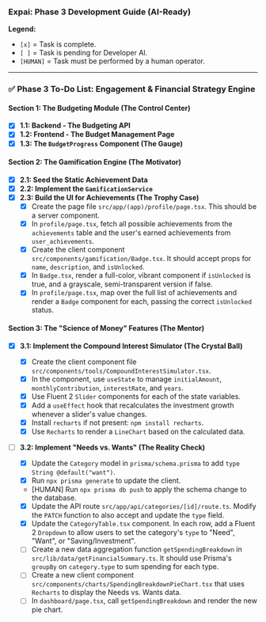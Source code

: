 ### **Expai: Phase 3 Development Guide (AI-Ready)**

**Legend:**

- `[x]` = Task is complete.
- `[ ]` = Task is pending for Developer AI.
- `[HUMAN]` = Task must be performed by a human operator.

---

### ✅ **Phase 3 To-Do List: Engagement & Financial Strategy Engine**

#### **Section 1: The Budgeting Module (The Control Center)**

- [x] **1.1: Backend - The Budgeting API**
- [x] **1.2: Frontend - The Budget Management Page**
- [x] **1.3: The `BudgetProgress` Component (The Gauge)**

#### **Section 2: The Gamification Engine (The Motivator)**

- [x] **2.1: Seed the Static Achievement Data**
- [x] **2.2: Implement the `GamificationService`**
- [x] **2.3: Build the UI for Achievements (The Trophy Case)**
  - [x] Create the page file `src/app/(app)/profile/page.tsx`. This should be a server component.
  - [x] In `profile/page.tsx`, fetch all possible achievements from the `achievements` table and the user's earned achievements from `user_achievements`.
  - [x] Create the client component `src/components/gamification/Badge.tsx`. It should accept props for `name`, `description`, and `isUnlocked`.
  - [x] In `Badge.tsx`, render a full-color, vibrant component if `isUnlocked` is true, and a grayscale, semi-transparent version if false.
  - [x] In `profile/page.tsx`, map over the full list of achievements and render a `Badge` component for each, passing the correct `isUnlocked` status.

#### **Section 3: The "Science of Money" Features (The Mentor)**

- [x] **3.1: Implement the Compound Interest Simulator (The Crystal Ball)**

  - [x] Create the client component file `src/components/tools/CompoundInterestSimulator.tsx`.
  - [x] In the component, use `useState` to manage `initialAmount`, `monthlyContribution`, `interestRate`, and `years`.
  - [x] Use Fluent 2 `Slider` components for each of the state variables.
  - [x] Add a `useEffect` hook that recalculates the investment growth whenever a slider's value changes.
  - [x] Install `recharts` if not present: `npm install recharts`.
  - [x] Use `Recharts` to render a `LineChart` based on the calculated data.

- [ ] **3.2: Implement "Needs vs. Wants" (The Reality Check)**
  - [x] Update the `Category` model in `prisma/schema.prisma` to add `type String @default("want")`.
  - [x] Run `npx prisma generate` to update the client.
  - [HUMAN] Run `npx prisma db push` to apply the schema change to the database.
  - [x] Update the API route `src/app/api/categories/[id]/route.ts`. Modify the `PATCH` function to also accept and update the `type` field.
  - [x] Update the `CategoryTable.tsx` component. In each row, add a Fluent 2 `Dropdown` to allow users to set the category's `type` to "Need", "Want", or "Saving/Investment".
  - [ ] Create a new data aggregation function `getSpendingBreakdown` in `src/lib/data/getFinancialSummary.ts`. It should use Prisma's `groupBy` on `category.type` to sum spending for each type.
  - [ ] Create a new client component `src/components/charts/SpendingBreakdownPieChart.tsx` that uses `Recharts` to display the Needs vs. Wants data.
  - [ ] In `dashboard/page.tsx`, call `getSpendingBreakdown` and render the new pie chart.
